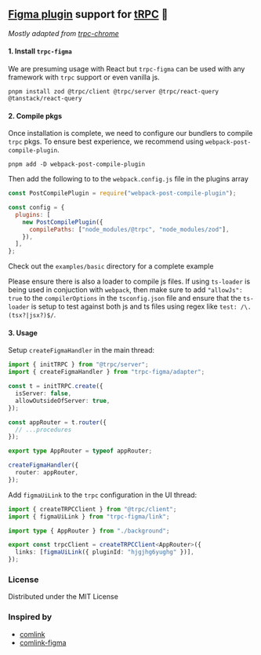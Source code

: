 ## **[Figma plugin](https://www.figma.com/plugin-docs/) support for [tRPC](https://trpc.io/)** 🔌

_Mostly adapted from [trpc-chrome](https://github.com/jlalmes/trpc-chrome)_

#### 1. Install `trpc-figma`

We are presuming usage with React but `trpc-figma` can be used with any framework with `trpc` support or even vanilla js.

```shell
pnpm install zod @trpc/client @trpc/server @trpc/react-query @tanstack/react-query
```

#### 2. Compile pkgs

Once installation is complete, we need to configure our bundlers to compile `trpc` pkgs. To ensure best experience, we recommend using
`webpack-post-compile-plugin`.

```shell
pnpm add -D webpack-post-compile-plugin
```

Then add the following to to the `webpack.config.js` file in the plugins array

```js
const PostCompilePlugin = require("webpack-post-compile-plugin");

const config = {
  plugins: [
    new PostCompilePlugin({
      compilePaths: ["node_modules/@trpc", "node_modules/zod"],
    }),
  ],
};
```

Check out the `examples/basic` directory for a complete example

Please ensure there is also a loader to compile js files. If using `ts-loader` is being used in conjuction with `webpack`,
then make sure to add `"allowJs": true` to the `compilerOptions` in the `tsconfig.json` file and ensure that the `ts-loader` is
setup to test against both js and ts files using regex like `test: /\.(tsx?|jsx?)$/`.

#### 3. Usage

Setup `createFigmaHandler` in the main thread:

```ts
import { initTRPC } from "@trpc/server";
import { createFigmaHandler } from "trpc-figma/adapter";

const t = initTRPC.create({
  isServer: false,
  allowOutsideOfServer: true,
});

const appRouter = t.router({
  // ...procedures
});

export type AppRouter = typeof appRouter;

createFigmaHandler({
  router: appRouter,
});
```

Add `figmaUiLink` to the `trpc` configuration in the UI thread:

```ts
import { createTRPCClient } from "@trpc/client";
import { figmaUiLink } from "trpc-figma/link";

import type { AppRouter } from "./background";

export const trpcClient = createTRPCClient<AppRouter>({
  links: [figmaUiLink({ pluginId: "hjgjhg6yughg" })],
});
```

### License

Distributed under the MIT License

### Inspired by

- [comlink](https://github.com/GoogleChromeLabs/comlink)
- [comlink-figma](https://github.com/martynaskadisa/figma-comlink)
